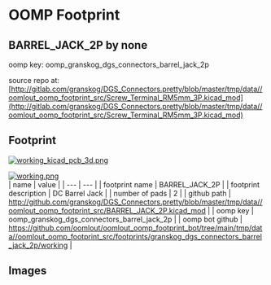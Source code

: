 # OOMP Footprint  
## BARREL_JACK_2P  by none  
  
oomp key: oomp_granskog_dgs_connectors_barrel_jack_2p  
  
source repo at: [http://gitlab.com/granskog/DGS_Connectors.pretty/blob/master/tmp/data//oomlout_oomp_footprint_src/Screw_Terminal_RM5mm_3P.kicad_mod](http://gitlab.com/granskog/DGS_Connectors.pretty/blob/master/tmp/data//oomlout_oomp_footprint_src/Screw_Terminal_RM5mm_3P.kicad_mod)  
## Footprint  
  
[![working_kicad_pcb_3d.png](working_kicad_pcb_3d_600.png)](working_kicad_pcb_3d.png)  
  
[![working.png](working_600.png)](working.png)  
| name | value | 
| --- | --- | 
| footprint name | BARREL_JACK_2P | 
| footprint description | DC Barrel Jack | 
| number of pads | 2 | 
| github path | http://github.com/granskog/DGS_Connectors.pretty/blob/master/tmp/data//oomlout_oomp_footprint_src/BARREL_JACK_2P.kicad_mod | 
| oomp key | oomp_granskog_dgs_connectors_barrel_jack_2p | 
| oomp bot github | https://github.com/oomlout/oomlout_oomp_footprint_bot/tree/main/tmp/data//oomlout_oomp_footprint_src/footprints/granskog_dgs_connectors_barrel_jack_2p/working | 
## Images  
